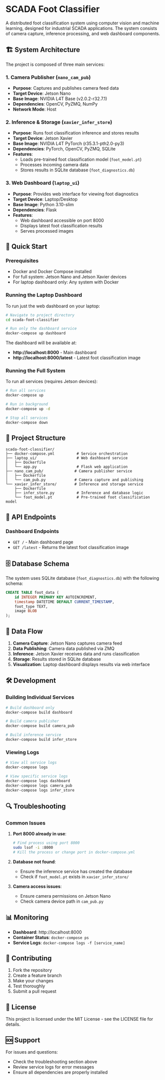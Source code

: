 # SCADA Foot Classifier

A distributed foot classification system using computer vision and machine learning, designed for industrial SCADA applications. The system consists of camera capture, inference processing, and web dashboard components.

## 🏗️ System Architecture

The project is composed of three main services:

### 1. Camera Publisher (`nano_cam_pub`)
- **Purpose**: Captures and publishes camera feed data
- **Target Device**: Jetson Nano
- **Base Image**: NVIDIA L4T Base (v2.0.2-r32.7.1)
- **Dependencies**: OpenCV, PyZMQ, NumPy
- **Network Mode**: Host

### 2. Inference & Storage (`xavier_infer_store`)
- **Purpose**: Runs foot classification inference and stores results
- **Target Device**: Jetson Xavier
- **Base Image**: NVIDIA L4T PyTorch (r35.3.1-pth2.0-py3)
- **Dependencies**: PyTorch, OpenCV, PyZMQ, SQLite
- **Features**: 
  - Loads pre-trained foot classification model (`foot_model.pt`)
  - Processes incoming camera data
  - Stores results in SQLite database (`foot_diagnostics.db`)

### 3. Web Dashboard (`laptop_ui`)
- **Purpose**: Provides web interface for viewing foot diagnostics
- **Target Device**: Laptop/Desktop
- **Base Image**: Python 3.10-slim
- **Dependencies**: Flask
- **Features**:
  - Web dashboard accessible on port 8000
  - Displays latest foot classification results
  - Serves processed images

## 🚀 Quick Start

### Prerequisites
- Docker and Docker Compose installed
- For full system: Jetson Nano and Jetson Xavier devices
- For laptop dashboard only: Any system with Docker

### Running the Laptop Dashboard

To run just the web dashboard on your laptop:

```bash
# Navigate to project directory
cd scada-foot-classifier

# Run only the dashboard service
docker-compose up dashboard
```

The dashboard will be available at:
- **http://localhost:8000** - Main dashboard
- **http://localhost:8000/latest** - Latest foot classification image

### Running the Full System

To run all services (requires Jetson devices):

```bash
# Run all services
docker-compose up

# Run in background
docker-compose up -d

# Stop all services
docker-compose down
```

## 📁 Project Structure

```
scada-foot-classifier/
├── docker-compose.yml          # Service orchestration
├── laptop_ui/                  # Web dashboard service
│   ├── Dockerfile
│   └── app.py                  # Flask web application
├── nano_cam_pub/              # Camera publisher service
│   ├── Dockerfile
│   └── cam_pub.py             # Camera capture and publishing
└── xavier_infer_store/        # Inference and storage service
    ├── Dockerfile
    ├── infer_store.py          # Inference and database logic
    └── foot_model.pt           # Pre-trained foot classification model
```

## 🔧 API Endpoints

### Dashboard Endpoints

- `GET /` - Main dashboard page
- `GET /latest` - Returns the latest foot classification image

## 🗄️ Database Schema

The system uses SQLite database (`foot_diagnostics.db`) with the following schema:

```sql
CREATE TABLE foot_data (
    id INTEGER PRIMARY KEY AUTOINCREMENT,
    timestamp DATETIME DEFAULT CURRENT_TIMESTAMP,
    foot_type TEXT,
    image BLOB
);
```

## 🔄 Data Flow

1. **Camera Capture**: Jetson Nano captures camera feed
2. **Data Publishing**: Camera data published via ZMQ
3. **Inference**: Jetson Xavier receives data and runs classification
4. **Storage**: Results stored in SQLite database
5. **Visualization**: Laptop dashboard displays results via web interface

## 🛠️ Development

### Building Individual Services

```bash
# Build dashboard only
docker-compose build dashboard

# Build camera publisher
docker-compose build camera_pub

# Build inference service
docker-compose build infer_store
```

### Viewing Logs

```bash
# View all service logs
docker-compose logs

# View specific service logs
docker-compose logs dashboard
docker-compose logs camera_pub
docker-compose logs infer_store
```

## 🔍 Troubleshooting

### Common Issues

1. **Port 8000 already in use**:
   ```bash
   # Find process using port 8000
   sudo lsof -i :8000
   # Kill the process or change port in docker-compose.yml
   ```

2. **Database not found**:
   - Ensure the inference service has created the database
   - Check if `foot_model.pt` exists in `xavier_infer_store/`

3. **Camera access issues**:
   - Ensure camera permissions on Jetson Nano
   - Check camera device path in `cam_pub.py`

## 📊 Monitoring

- **Dashboard**: http://localhost:8000
- **Container Status**: `docker-compose ps`
- **Service Logs**: `docker-compose logs -f [service_name]`

## 🤝 Contributing

1. Fork the repository
2. Create a feature branch
3. Make your changes
4. Test thoroughly
5. Submit a pull request

## 📄 License

This project is licensed under the MIT License - see the LICENSE file for details.

## 🆘 Support

For issues and questions:
- Check the troubleshooting section above
- Review service logs for error messages
- Ensure all dependencies are properly installed 